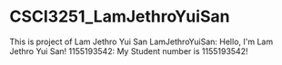 # CSCI3251_LamJethroYuiSan
This is project of Lam Jethro Yui San
LamJethroYuiSan: Hello, I'm Lam Jethro Yui San!
1155193542: My Student number is 1155193542!

